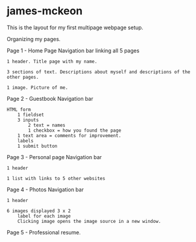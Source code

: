 # james-mckeon

This is the layout for my first multipage webpage setup. 

Organizing my pages. 

Page 1 - Home Page
    Navigation bar linking all 5 pages

    1 header. Title page with my name. 

    3 sections of text. Descriptions about myself and descriptions of the other pages. 

    1 image. Picture of me. 

Page 2 - Guestbook
    Navigation bar

    HTML form
        1 fieldset
        3 inputs
            2 text = names
            1 checkbox = how you found the page
        1 text area = comments for improvement. 
        labels
        1 submit button

Page 3 - Personal page
    Navigation bar
    
    1 header

    1 list with links to 5 other websites

Page 4 - Photos
    Navigation bar

    1 header

    6 images displayed 3 x 2
        label for each image
        Clicking image opens the image source in a new window. 

Page 5 - Professional resume. 